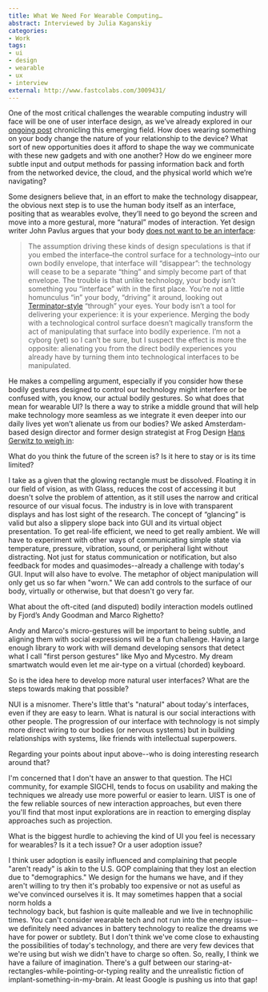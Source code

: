 ```yaml
---
title: What We Need For Wearable Computing…
abstract: Interviewed by Julia Kaganskiy
categories:
- Work
tags:
- ui
- design
- wearable
- ux
- interview
external: http://www.fastcolabs.com/3009431/
---
```


<p>One of the most critical challenges the wearable computing industry will face will be one of user interface design, as we’ve already explored in our <a href="http://www.fastcolabs.com/3008480/wearable-computing-finally-here-its-all-wrong" target="_self">ongoing post</a> chronicling this emerging field. How does wearing something on your body change the nature of your relationship to the device? What sort of new opportunities does it afford to shape the way we communicate with these new gadgets and with one another? How do we engineer more subtle input and output methods for passing information back and forth from the networked device, the cloud, and the physical world which we’re navigating?</p>

<p>Some designers believe that, in an effort to make the technology disappear, the obvious next step is to use the human body itself as an interface, positing that as wearables evolve, they’ll need to go beyond the screen and move into a more gestural, more “natural” modes of interaction. Yet design writer John Pavlus argues that your body <a href="http://www.technologyreview.com/view/514136/your-body-does-not-want-to-be-an-interface/" target="_blank">does not want to be an interface</a>:</p>

<blockquote><p>The assumption driving these kinds of design speculations is that if you embed the interface–the control surface for a technology–into our own bodily envelope, that interface will “disappear”: the technology will cease to be a separate “thing” and simply become part of that envelope. The trouble is that unlike technology, your body isn’t something you “interface” with in the first place. You’re not a little homunculus “in” your body, “driving” it around, looking out <a href="http://theandrewmiller.com/wp-content/uploads/2012/04/terminator-vision.jpg" target="_blank">Terminator-style</a> “through” your eyes. Your body isn’t a tool for delivering your experience: it is your experience. Merging the body with a technological control surface doesn’t magically transform the act of manipulating that surface into bodily experience. I’m not a cyborg (yet) so I can’t be sure, but I suspect the effect is more the opposite: alienating you from the direct bodily experiences you already have by turning them into technological interfaces to be manipulated.</p></blockquote>

<p>He makes a compelling argument, especially if you consider how these bodily gestures designed to control our technology might interfere or be confused with, you know, our actual bodily gestures. So what does that mean for wearable UI? Is there a way to strike a middle ground that will help make technology more seamless as we integrate it even deeper into our daily lives yet won’t alienate us from our bodies? We asked Amsterdam-based design director and former design strategist at Frog Design <a href="https://twitter.com/gerwitz" target="_blank">Hans Gerwitz to weigh in</a>:</p>

<p><p class="interview-question">What do you think the future of the screen is? Is it here to stay or is its time limited?</p></p>

<p><p class="interview-answer">I take as a given that the glowing rectangle must be dissolved. Floating it in our field of vision, as with Glass, reduces the cost of accessing it but doesn't solve the problem of attention, as it still uses the narrow and critical resource of our visual focus. The industry is in love with transparent displays and has lost sight of the research. The concept of “glancing” is valid but also a slippery slope back into GUI and its virtual object presentation. To get real-life efficient, we need to get really ambient. We will have to experiment with other ways of communicating simple state via temperature, pressure, vibration, sound, or peripheral light without distracting. Not just for status communication or notification, but also feedback for modes and quasimodes--already a challenge with today's GUI. Input will also have to evolve. The metaphor of object manipulation will only get us so far when "worn." We can add controls to the surface of our body, virtually or otherwise, but that doesn't go very far.</p></p>

<p><p class="interview-question">What about the oft-cited (and disputed) bodily interaction models outlined by Fjord’s Andy Goodman and Marco Righetto?</p></p>

<p><p class="interview-answer">Andy and Marco's micro-gestures will be important to being subtle, and aligning them with social expressions will be a fun challenge. Having a large enough library to work with will demand developing sensors that detect what I call "first person gestures" like Myo and Mycestro. My dream smartwatch would even let me air-type on a virtual (chorded) keyboard.</p></p>

<p><p class="interview-question">So is the idea here to develop more natural user interfaces? What are the steps towards making that possible?</p></p>

<p><p class="interview-answer">NUI is a misnomer. There's little that's "natural" about today's interfaces, even if they are easy to learn. What is natural is our social interactions with other people. The progression of our interface with technology is not simply more direct wiring to our bodies (or nervous systems) but in building relationships with systems, like friends with intellectual superpowers.</p></p>

<p><p class="interview-question">Regarding your points about input above--who is doing interesting research around that?<br />
</p></p>

<p><p class="interview-answer">I'm concerned that I don't have an answer to that question. The HCI community, for example SIGCHI, tends to focus on usability and making the techniques we already use more powerful or easier to learn. UIST is one of the few reliable sources of new interaction approaches, but even there you'll find that most input explorations are in reaction to emerging display approaches such as projection.</p></p>

<p><p class="interview-question">What is the biggest hurdle to achieving the kind of UI you feel is necessary for wearables? Is it a tech issue? Or a user adoption issue?</p></p>

<p><p class="interview-answer">I think user adoption is easily influenced and complaining that people "aren't ready" is akin to the U.S. GOP complaining that they lost an election due to "demographics." We design for the humans we have, and if they aren't willing to try then it's probably too expensive or not as useful as we've convinced ourselves it is. It may sometimes happen that a social norm holds a<br />
technology back, but fashion is quite malleable and we live in technophilic times. You can't consider wearable tech and not run into the energy issue--we definitely need advances in battery technology to realize the dreams we have for power or subtlety. But I don't think we've come close to exhausting the possibilities of today's technology, and there are very few devices that we're using but wish we didn't have to charge so often. So, really, I think we have a failure of imagination. There's a gulf between our staring-at-rectangles-while-pointing-or-typing reality and the unrealistic fiction of implant-something-in-my-brain. At least Google is pushing us into that gap!</p></p>
